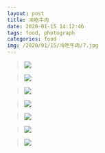 ```yaml
---
layout: post
title: 冷吃牛肉
date: 2020-01-15 14:12:46
tags: food, photograph
categories: food
img: /2020/01/15/冷吃牛肉/7.jpg
---
```


> ![](codeicu.github.io/assets/冷吃牛肉/1.jpg)

> ![](codeicu.github.io/assets/冷吃牛肉/2.jpg)

> ![](codeicu.github.io/assets/冷吃牛肉/3.jpg)

> ![](codeicu.github.io/assets/冷吃牛肉/4.jpg)

> ![](codeicu.github.io/assets/冷吃牛肉/5.jpg)

> ![](codeicu.github.io/assets/冷吃牛肉/6.jpg)

> ![](codeicu.github.io/assets/冷吃牛肉/7.jpg)

